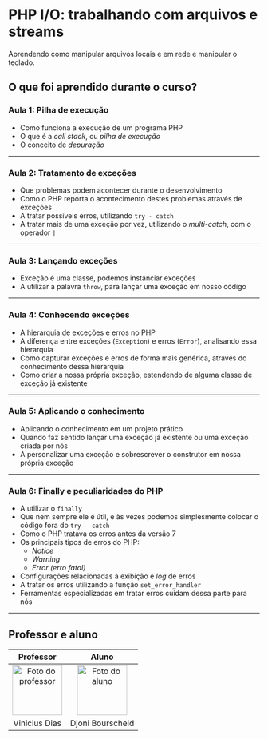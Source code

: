 # PHP I/O: trabalhando com arquivos e streams

Aprendendo como manipular arquivos locais e em rede e manipular o teclado.  

## O que foi aprendido durante o curso?

### Aula 1: Pilha de execução

- Como funciona a execução de um programa PHP
- O que é a *call stack*, ou *pilha de execução*
- O conceito de *depuração*

---

### Aula 2: Tratamento de exceções

- Que problemas podem acontecer durante o desenvolvimento
- Como o PHP reporta o acontecimento destes problemas através de exceções
- A tratar possíveis erros, utilizando `try - catch`
- A tratar mais de uma exceção por vez, utilizando o *multi-catch*, com o operador `|`

---

### Aula 3: Lançando exceções

- Exceção é uma classe, podemos instanciar exceções
- A utilizar a palavra `throw`, para lançar uma exceção em nosso código

---

### Aula 4: Conhecendo exceções

- A hierarquia de exceções e erros no PHP
- A diferença entre exceções (`Exception`) e erros (`Error`), analisando essa hierarquia
- Como capturar exceções e erros de forma mais genérica, através do conhecimento dessa hierarquia
- Como criar a nossa própria exceção, estendendo de alguma classe de exceção já existente

---

### Aula 5: Aplicando o conhecimento

- Aplicando o conhecimento em um projeto prático
- Quando faz sentido lançar uma exceção já existente ou uma exceção criada por nós
- A personalizar uma exceção e sobrescrever o construtor em nossa própria exceção

---

### Aula 6: Finally e peculiaridades do PHP

- A utilizar o `finally`
- Que nem sempre ele é útil, e às vezes podemos simplesmente colocar o código fora do `try - catch`
- Como o PHP tratava os erros antes da versão 7
- Os principais tipos de erros do PHP:
  - *Notice*
  - *Warning*
  - *Error (erro fatal)*
- Configurações relacionadas à exibição e *log* de erros
- A tratar os erros utilizando a função `set_error_handler`
- Ferramentas especializadas em tratar erros cuidam dessa parte para nós

---

## Professor e aluno

Professor | Aluno
:---:     | :---:
<a href="https://github.com/cviniciussdias" target="_blank" rel="noopener noreferrer"><img width="100" height="100" src="https://github.com/cviniciussdias.png" alt="Foto do professor" title="Foto do professor"></a> | <a href="https://github.com/djonibourscheid" target="_blank" rel="noopener noreferrer"><img width="100" height="100" src="https://github.com/djonibourscheid.png" alt="Foto do aluno" title="Foto do aluno"></a>
Vinicius Dias | Djoni Bourscheid
